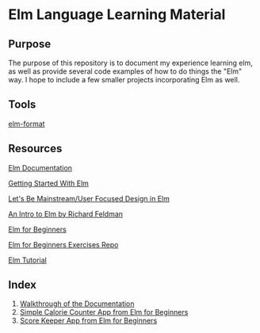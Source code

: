 # Elm Language Learning Material

## Purpose

The purpose of this repository is to document my experience learning elm, as well as provide several code examples
of how to do things the "Elm" way. I hope to include a few smaller projects incorporating Elm as well.

## Tools

[elm-format](https://github.com/avh4/elm-format)

## Resources

[Elm Documentation](http://elm-lang.org/docs)

[Getting Started With Elm](https://guide.elm-lang.org/)

[Let's Be Mainstream/User Focused Design in Elm](http://www.elmbark.com/2016/03/16/mainstream-elm-user-focused-design)

[An Intro to Elm by Richard Feldman](https://www.youtube.com/watch?v=zBHB9i8e3Kc)

[Elm for Beginners](http://courses.knowthen.com/p/elm-for-beginners)

[Elm for Beginners Exercises Repo](https://github.com/knowthen/elm)

[Elm Tutorial](https://www.elm-tutorial.org/en/)


## Index

1. [Walkthrough of the Documentation](https://github.com/garrett-vangilder/ElmLearningMaterial/tree/master/docExamples)
2. [Simple Calorie Counter App from Elm for Beginners](https://github.com/garrett-vangilder/ElmLearningMaterial/tree/master/elm_for_beginners/calorie_counter_app)
3. [Score Keeper App from Elm for Beginners](https://github.com/garrett-vangilder/ElmLearningMaterial/tree/master/elm_for_beginners/score_keeper_app)

